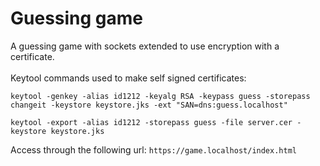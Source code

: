 # Guessing game
A guessing game with sockets extended to use encryption with a certificate.
<br> <br>
Keytool commands used to make self signed certificates:
```
keytool -genkey -alias id1212 -keyalg RSA -keypass guess -storepass changeit -keystore keystore.jks -ext "SAN=dns:guess.localhost"
  
keytool -export -alias id1212 -storepass guess -file server.cer -keystore keystore.jks
```

Access through the following url: `https://game.localhost/index.html`
